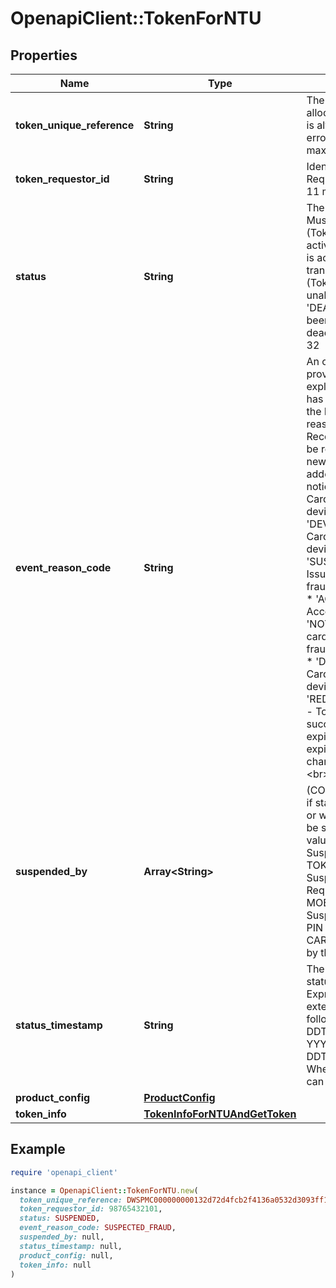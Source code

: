 # OpenapiClient::TokenForNTU

## Properties

| Name | Type | Description | Notes |
| ---- | ---- | ----------- | ----- |
| **token_unique_reference** | **String** | The unique reference allocated to the Token which is always present even if an error occurs. &lt;br&gt; maxLength: 64  | [optional] |
| **token_requestor_id** | **String** | Identifies the Token Requestor. &lt;br&gt; minLength: 11 maxLength: 11  | [optional] |
| **status** | **String** | The current status of Token. Must be either: * &#39;INACTIVE&#39; (Token has not yet been activated) * &#39;ACTIVE&#39; (Token is active and ready to transact) * &#39;SUSPENDED&#39; (Token is suspended and unable to transact) * &#39;DEACTIVATED&#39; (Token has been permanently deactivated).&lt;br&gt; maxLength: 32  | [optional] |
| **event_reason_code** | **String** | An optional Reason Code provided by the Issuer to explain why the token status has changed. Not present if the Issuer has not supplied a reason code. Note: Recommended that Partners be resilient to new values as new reason codes may be added in the future without notice. * &#39;DEVICE_LOST&#39; - Cardholder confirmed token device lost. * &#39;DEVICE_STOLEN&#39; - Cardholder confirmed token device stolen. * &#39;SUSPECTED_FRAUD&#39; -  Issuer or cardholder reported fraudulent token transactions. * &#39;ACCOUNT_CLOSED&#39; - Account closed. * &#39;NOT_FRAUD&#39; - Issuer or cardholder confirmed no fraudulent token transactions. * &#39;DEVICE_FOUND&#39; - Cardholder reported token device found or not stolen. * &#39;REDIGITIZATION_COMPLETE&#39; - Token has been re-digitized successfully with either the expiry date extended or both expiry and token number changed. * &#39;OTHER&#39; -  Other. &lt;br&gt; maxLength: 32  | [optional] |
| **suspended_by** | **Array&lt;String&gt;** | (CONDITIONAL only supplied if status is SUSPENDED) Who or what caused the Token to be suspended One or more values of:   * ISSUER - Suspended by the Issuer.   * TOKEN_REQUESTOR - Suspended by the Token Requestor   * MOBILE_PIN_LOCKED - Suspended due to the Mobile PIN being locked   * CARDHOLDER - Suspended by the Cardholder &lt;br&gt;  | [optional] |
| **status_timestamp** | **String** | The date and time the token status was last updated. Expressed in ISO 8601 extended format as one of the following:   * YYYY-MM-DDThh:mm:ss[.sss]Z   * YYYY-MM-DDThh:mm:ss[.sss]±hh:mm   * Where [.sss] is optional and can be 1 to 3 digits. &lt;br&gt;  | [optional] |
| **product_config** | [**ProductConfig**](ProductConfig.md) |  | [optional] |
| **token_info** | [**TokenInfoForNTUAndGetToken**](TokenInfoForNTUAndGetToken.md) |  | [optional] |

## Example

```ruby
require 'openapi_client'

instance = OpenapiClient::TokenForNTU.new(
  token_unique_reference: DWSPMC000000000132d72d4fcb2f4136a0532d3093ff1a45,
  token_requestor_id: 98765432101,
  status: SUSPENDED,
  event_reason_code: SUSPECTED_FRAUD,
  suspended_by: null,
  status_timestamp: null,
  product_config: null,
  token_info: null
)
```

